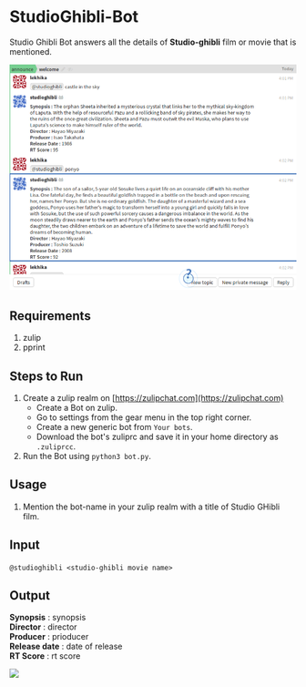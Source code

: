 # StudioGhibli-Bot

Studio Ghibli Bot answers all the details of **Studio-ghibli** film or movie that is mentioned.

![](./bot.png)

## Requirements

1. zulip
2. pprint

## Steps to Run

1. Create a zulip realm on [https://zulipchat.com](https://zulipchat.com)
    - Create a Bot on zulip.
    - Go to settings from the gear menu in the top right corner.
    - Create a new generic bot from `Your bots`.
    - Download the bot's zuliprc and save it in your home directory as `.zuliprcc`.
2. Run the Bot using `python3 bot.py`.

## Usage

1. Mention the bot-name in your zulip realm with a title of Studio GHibli film.

## Input
`@studioghibli <studio-ghibli movie name>`

## Output
**Synopsis** : synopsis  
**Director** : director  
**Producer** : prioducer  
**Release date** : date of release  
**RT Score** : rt score

![](https://img.shields.io/badge/Language-Python3-brightgreen.svg)
